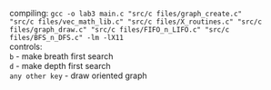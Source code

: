 compiling:
<code>gcc -o lab3 main.c "src/c files/graph_create.c"  "src/c files/vec_math_lib.c" "src/c files/X_routines.c" 
  "src/c files/graph_draw.c" "src/c files/FIFO_n_LIFO.c" "src/c files/BFS_n_DFS.c"  -lm -lX11 </code><br>
controls:<br>
<code>b</code> - make breath first search<br>
<code>d</code> - make depth first search<br>
<code>any other key</code> - draw oriented graph<br>
